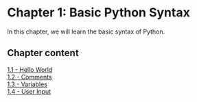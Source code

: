 # Chapter 1: Basic Python Syntax

In this chapter, we will learn the basic syntax of Python.

## Chapter content

[1.1 - Hello World](01-01-HelloWorld.md)  
[1.2 - Comments](01-02-Comments.md)  
[1.3 - Variables](01-03-Variables.md)  
[1.4 - User Input](01-04-UserInput.md)  
